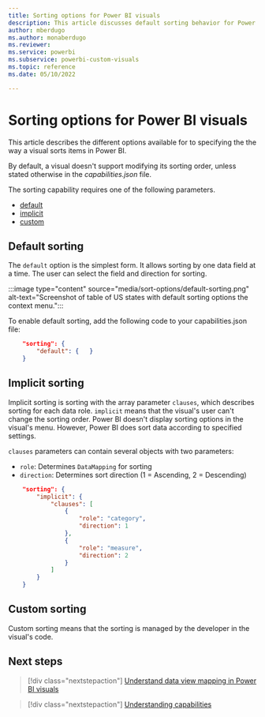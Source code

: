 ```yaml
---
title: Sorting options for Power BI visuals
description: This article discusses default sorting behavior for Power BI visuals.
author: mberdugo
ms.author: monaberdugo
ms.reviewer:
ms.service: powerbi
ms.subservice: powerbi-custom-visuals
ms.topic: reference
ms.date: 05/10/2022

---
```


# Sorting options for Power BI visuals

This article describes the different options available for to specifying the the way a visual sorts items in Power BI.

By default, a visual doesn't support modifying its sorting order, unless stated otherwise in the *capabilities.json* file.

The sorting capability requires one of the following parameters.

* [default](#default-sorting)
* [implicit](#implicit-sorting)
* [custom](#custom-sorting)

## Default sorting

The `default` option is the simplest form. It allows sorting by one data field at a time. The user can select the field and direction for sorting.

:::image type="content" source="media/sort-options/default-sorting.png" alt-text="Screenshot of table of US states with default sorting options the context menu.":::

To enable default sorting, add the following code to your capabilities.json file:

```json
    "sorting": {
        "default": {   }
    }
```

## Implicit sorting

Implicit sorting is sorting with the array parameter `clauses`, which describes sorting for each data role. `implicit` means that the visual's user can't change the sorting order. Power BI doesn't display sorting options in the visual's menu. However, Power BI does sort data according to specified settings.

`clauses` parameters can contain several objects with two parameters:

- `role`: Determines `DataMapping` for sorting
- `direction`: Determines sort direction (1 = Ascending, 2 = Descending)

```json
    "sorting": {
        "implicit": {
            "clauses": [
                {
                    "role": "category",
                    "direction": 1
                },
                {
                    "role": "measure",
                    "direction": 2
                }
            ]
        }
    }
```

## Custom sorting

Custom sorting means that the sorting is managed by the developer in the visual's code.

## Next steps

> [!div class="nextstepaction"]
> [Understand data view mapping in Power BI visuals](dataview-mappings.md)

> [!div class="nextstepaction"]
> [Understanding capabilities](capabilities.md)
